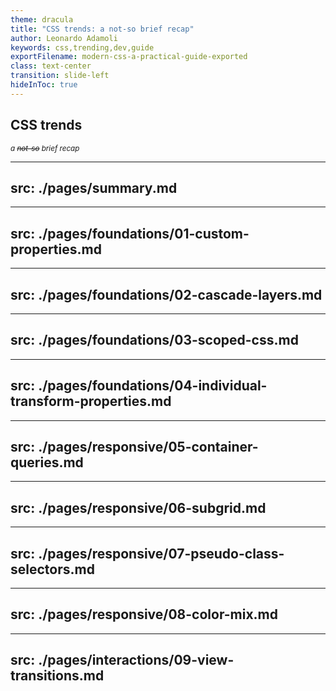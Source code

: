 ```yaml
---
theme: dracula
title: "CSS trends: a not-so brief recap"
author: Leonardo Adamoli
keywords: css,trending,dev,guide
exportFilename: modern-css-a-practical-guide-exported
class: text-center
transition: slide-left
hideInToc: true
---
```


<!-- Intro -->
<section>
  <h1 class="section-title" v-motion-slide-right>
    CSS trends
  </h1>

  <small 
    class="inline-flex items-end gap-2 text-green" v-motion-slide-left>
    <i>a <s>not-so</s> brief recap</i>
    <fluent-emoji-nail-polish-light class="w-[30px] h-[30px]" />
  </small>
</section>

<!-- Toc -->
---
src: ./pages/summary.md
---

<!-- Custom properties -->
---
src: ./pages/foundations/01-custom-properties.md
---

<!-- Cascade layers -->
---
src: ./pages/foundations/02-cascade-layers.md
---

<!-- Scope -->
---
src: ./pages/foundations/03-scoped-css.md
---

<!-- Individual transform properties -->
---
src: ./pages/foundations/04-individual-transform-properties.md
---

<!-- Container queries -->
---
src: ./pages/responsive/05-container-queries.md
---

<!-- Subgrid -->
---
src: ./pages/responsive/06-subgrid.md
---

<!-- Pseudo class selectors -->
---
src: ./pages/responsive/07-pseudo-class-selectors.md
---

<!-- Color mix -->
---
src: ./pages/responsive/08-color-mix.md
---

<!-- View transitions -->
---
src: ./pages/interactions/09-view-transitions.md
---